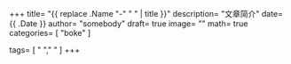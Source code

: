 +++
title= "{{ replace .Name "-" " " | title }}"
description= "文章简介"
date= {{ .Date }}
author= "somebody"
draft= true
image= "" 
math= true
categories= [
    "boke"
]

tags=  [
    " "," "
]
+++
